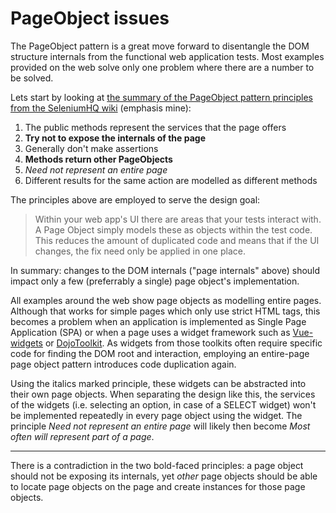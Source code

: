 # PageObject issues

The PageObject pattern is a great move forward to disentangle the
DOM structure internals from the functional web application tests.
Most examples provided on the web solve only one problem where there
are a number to be solved.

Lets start by looking at [the summary of the PageObject pattern
principles from the SeleniumHQ
wiki](https://github.com/SeleniumHQ/selenium/wiki/PageObjects#summary)
(emphasis mine):

1. The public methods represent the services that the page offers
2. **Try not to expose the internals of the page**
3. Generally don't make assertions
4. **Methods return other PageObjects**
5. _Need not represent an entire page_
6. Different results for the same action are modelled as different methods

The principles above are employed to serve the design goal:

> Within your web app's UI there are areas that your tests interact with.
> A Page Object simply models these as objects within the test code.
> This reduces the amount of duplicated code and means that if the UI
> changes, the fix need only be applied in one place.

In summary: changes to the DOM internals ("page internals" above) should
impact only a few (preferrably a single) page object's implementation.

All examples around the web show page objects as modelling entire pages.
Although that works for simple pages which only use strict HTML tags,
this becomes a problem when an application is implemented as Single Page
Application (SPA) or when a page uses a widget framework such as
[Vue-widgets](https://github.com/FlowzPlatform/vue-widgets#readme)
or [DojoToolkit](http://dojotoolkit.org/). As widgets from those
toolkits often require specific code for finding the DOM root and
interaction, employing an entire-page page object pattern introduces
code duplication again.

Using the italics marked principle, these widgets can be abstracted
into their own page objects. When separating the design like this,
the services of the widgets (i.e. selecting an option, in case of
a SELECT widget) won't be implemented repeatedly in every page
object using the widget. The principle *Need not represent an
entire page* will likely then become *Most often will represent
part of a page*.




---------
There is a contradiction in the two bold-faced principles:
a page object should not be exposing its internals, yet *other* page objects
should be able to locate page objects on the page and create instances for
those page objects.
